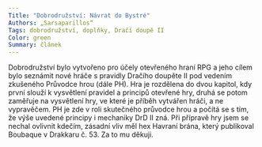 ```yaml
---
Title: "Dobrodružství: Návrat do Bystré"
Authors: „Sarsaparillos“
Tags: dobrodružství, doplňky, Dračí doupě II
Color: green
Summary: článek
---
```

Dobrodružství bylo vytvořeno pro účely otevřeného
hraní RPG a jeho cílem bylo seznámit nové
hráče s pravidly Dračího doupěte II pod vedením
zkušeného Průvodce hrou (dále PH). Hra je rozdělena
do dvou kapitol, kdy první slouží k vysvětlení
pravidel a principů otevřené hry, druhá se potom
zaměřuje na vysvětlení hry, ve které je příběh vytvářen
hráči, a ne vypravěčem. PH je zde v roli
skutečného průvodce hrou a počítá se s tím, že
výše uvedené principy i mechaniky DrD II zná. Při
přípravě hry jsem se nechal ovlivnit kdečím, zásadní
vliv měl hex Havraní brána, který publikoval
Boubaque v Drakkaru č. 53. Za to mu děkuji.
